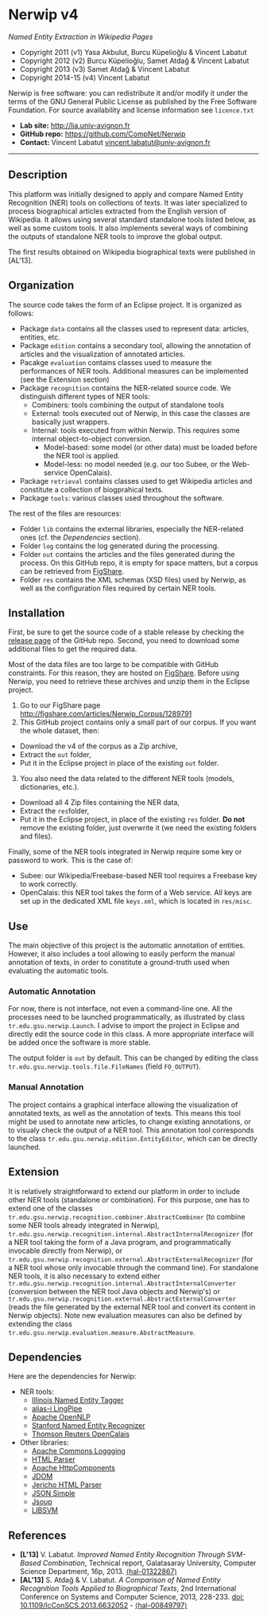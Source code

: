 Nerwip v4
=======
*Named Entity Extraction in Wikipedia Pages*

* Copyright 2011 (v1) Yasa Akbulut, Burcu Küpelioğlu & Vincent Labatut
* Copyright 2012 (v2) Burcu Küpelioğlu, Samet Atdağ & Vincent Labatut
* Copyright 2013 (v3) Samet Atdağ & Vincent Labatut
* Copyright 2014-15 (v4) Vincent Labatut

Nerwip is free software: you can redistribute it and/or modify it under the terms of the GNU General Public License as published by the Free Software Foundation. For source availability and license information see `licence.txt`

* **Lab site:** http://lia.univ-avignon.fr
* **GitHub repo:** https://github.com/CompNet/Nerwip
* **Contact:** Vincent Labatut <vincent.labatut@univ-avignon.fr>
 
-----------------------------------------------------------------------

## Description
This platform was initially designed to apply and compare Named Entity Recognition (NER) tools on collections of texts. It was later specialized to process biographical articles extracted from the English version of Wikipedia. It allows using several standard standalone tools listed below, as well as some custom tools. It also implements several ways of combining the outputs of standalone NER tools to improve the global output.

The first results obtained on Wikipedia biographical texts were published in [AL'13]. 

## Organization
The source code takes the form of an Eclipse project. It is organized as follows: 
* Package `data` contains all the classes used to represent data: articles, entities, etc.
* Package `edition` contains a secondary tool, allowing the annotation of articles and the visualization of annotated articles.
* Pacakge  `evaluation` contains classes used to measure the performances of NER tools. Additional measures can be implemented (see the Extension section)
* Package `recognition` contains the NER-related source code. We distinguish different types of NER tools: 
  * Combiners: tools combining the output of standalone tools
  * External: tools executed out of Nerwip, in this case the classes are basically just wrappers.
  * Internal: tools executed from within Nerwip. This requires some internal object-to-object conversion.
    * Model-based: some model (or other data) must be loaded before the NER tool is applied.
    * Model-less: no model needed (e.g. our too Subee, or the Web-service OpenCalais).
* Package `retrieval` contains classes used to get Wikipedia articles and constitute a collection of biogprahical texts.
* Package `tools`: various classes used throughout the software.

The rest of the files are resources:
* Folder `lib` contains the external libraries, especially the NER-related ones (cf. the *Dependencies* section).
* Folder `log` contains the log generated during the processing.
* Folder `out` contains the articles and the files generated during the process. On this GitHub repo, it is empty for space matters, but a corpus can be retrieved from [FigShare](http://figshare.com/articles/Nerwip_Corpus/1289791).
* Folder `res` contains the XML schemas (XSD files) used by Nerwip, as well as the configuration files required by certain NER tools.

## Installation
First, be sure to get the source code of a stable release by checking the [release page](https://github.com/CompNet/Nerwip/releases) of the GitHub repo. Second, you need to download some additional files to get the required data.

Most of the data files are too large to be compatible with GitHub constraints. For this reason, they are hosted on [FigShare](http://figshare.com/articles/Nerwip_Corpus/1289791). Before using Nerwip, you need to retrieve these archives and unzip them in the Eclipse project.

1. Go to our FigShare page http://figshare.com/articles/Nerwip_Corpus/1289791
2. This GitHub project contains only a small part of our corpus. If you want the whole dataset, then: 
  * Download the v4 of the corpus as a Zip archive, 
  * Extract the `out` folder,
  * Put it in the Eclipse project in place of the existing `out` folder.
3. You also need the data related to the different NER tools (models, dictionaries, etc.).
  * Download all 4 Zip files containing the NER data,
  * Extract the `res`folder,  
  * Put it in the Eclipse project, in place of the existing `res` folder. **Do not** remove the existing folder, just overwrite it (we need the existing folders and files).

Finally, some of the NER tools integrated in Nerwip require some key or password to work. This is the case of:
* Subee: our Wikipedia/Freebase-based NER tool requires a Freebase key to work correctly.
* OpenCalais: this NER tool takes the form of a Web service.
All keys are set up in the dedicated XML file `keys.xml`, which is located in `res/misc`.

## Use
The main objective of this project is the automatic annotation of entities. However, it also includes a tool allowing to easily perform the manual annotation of texts, in order to constitute a ground-truth used when evaluating the automatic tools.

### Automatic Annotation
For now, there is not interface, not even a command-line one. All the processes need to be launched programmatically, as illustrated by class `tr.edu.gsu.nerwip.Launch`. I advise to import the project in Eclipse and directly edit the source code in this class. A more appropriate interface will be added once the software is more stable.

The output folder is `out` by default. This can be changed by editing the class `tr.edu.gsu.nerwip.tools.file.FileNames` (field `FO_OUTPUT`).

### Manual Annotation
The project contains a graphical interface allowing the  visualization of annotated texts, as well as the annotation of texts. This means this tool might be used to annotate new articles, to change existing annotations, or to visualy check the output of a NER tool. This annotation tool corresponds to the class `tr.edu.gsu.nerwip.edition.EntityEditor`, which can be directly launched.

## Extension
It is relatively straightforward to extend our platform in order to include other NER tools (standalone or combination). For this purpose, one has to extend one of the classes `tr.edu.gsu.nerwip.recognition.combiner.AbstractCombiner` (to combine some NER tools already integrated in Nerwip), `tr.edu.gsu.nerwip.recognition.internal.AbstractInternalRecognizer` (for a NER tool taking the form of a Java program, and programmatically invocable directly from Nerwip), or `tr.edu.gsu.nerwip.recognition.external.AbstractExternalRecognizer` (for a NER tool whose only invocable through the command line). For standalone NER tools, it is also necessary to extend either `tr.edu.gsu.nerwip.recognition.internal.AbstractInternalConverter` (conversion between the NER tool Java objects and Nerwip's)
or `tr.edu.gsu.nerwip.recognition.external.AbstractExternalConverter` (reads the file generated by the external NER tool and convert its content in Nerwip objects). Note new evaluation measures can also be defined by extending the class `tr.edu.gsu.nerwip.evaluation.measure.AbstractMeasure`.

## Dependencies
Here are the dependencies for Nerwip:
* NER tools:
  * [Illinois Named Entity Tagger](http://cogcomp.cs.illinois.edu/page/software_view/NETagger)
  * [alias-i LingPipe](http://alias-i.com/lingpipe/)
  * [Apache OpenNLP](https://opennlp.apache.org/)
  * [Stanford Named Entity Recognizer](http://nlp.stanford.edu/software/CRF-NER.shtml)
  * [Thomson Reuters OpenCalais](http://www.opencalais.com/)
* Other libraries:
  * [Apache Commons Loggging](http://commons.apache.org/proper/commons-logging/)
  * [HTML Parser](http://htmlparser.sourceforge.net/)
  * [Apache HttpComponents](https://hc.apache.org/downloads.cgi)
  * [JDOM](http://www.jdom.org/)
  * [Jericho HTML Parser](http://jericho.htmlparser.net/docs/index.html)
  * [JSON Simple](https://code.google.com/p/json-simple/)
  * [Jsoup](http://jsoup.org/)
  * [LIBSVM](http://www.csie.ntu.edu.tw/~cjlin/libsvm/)

## References
* **[L'13]** V. Labatut. *Improved Named Entity Recognition Through SVM-Based Combination*, Technical report, Galatasaray University, Computer Science Department, 16p, 2013. [⟨hal-01322867⟩](https://hal.archives-ouvertes.fr/hal-01322867)
* **[AL'13]** S. Atdağ & V. Labatut. *A Comparison of Named Entity Recognition Tools Applied to Biographical Texts*, 2nd International Conference on Systems and Computer Science, 2013, 228-233. [doi: 10.1109/IcConSCS.2013.6632052](https://doi.org/10.1109/IcConSCS.2013.6632052) - [⟨hal-00849797⟩](https://hal.archives-ouvertes.fr/hal-00849797)
